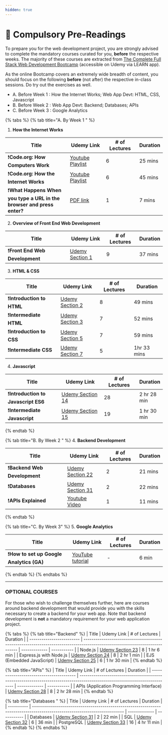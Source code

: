 ```yaml
---
hidden: true
---
```


# 👾 Compulsory Pre-Readings

To prepare you for the web development project, you are strongly advised to complete the mandatory courses curated for you, **before** the respective weeks. The majority of these courses are extracted from [The Complete Full Stack Web Development Bootcamp](https://learncsc.udemy.com/course/the-complete-web-development-bootcamp/learn/lecture/12638830#notes) (accessible on Udemy via LEARN app).

As the online Bootcamp covers an extremely wide breadth of content, you should focus on the following **before** (not after) the respective in-class sessions. Do try out the exercises as well.

* A. Before Week 1 : How the Internet Works; Web App Devt: HTML, CSS, Javascript
* B. Before Week 2 : Web App Devt: Backend; Databases; APIs
* C. Before Week 3 : Google Analytics

{% tabs %}
{% tab title="A. By Week 1 " %}
1. **How the Internet Works**

<table><thead><tr><th width="183">Title</th><th>Udemy Link</th><th># of Lectures</th><th>Duration</th></tr></thead><tbody><tr><td>❗️<strong>Code.org: How Computers Work</strong></td><td><a href="https://www.youtube.com/watch?v=OAx_6-wdslM&#x26;list=PLzdnOPI1iJNcsRwJhvksEo1tJqjIqWbN-">Youtube Playlist</a></td><td>6</td><td>25 mins</td></tr><tr><td>❗️<strong>Code.org: How the Internet Works</strong></td><td><a href="https://www.youtube.com/watch?v=Dxcc6ycZ73M&#x26;list=PLzdnOPI1iJNfMRZm5DDxco3UdsFegvuB7">Youtube Playlist</a></td><td>6</td><td>45 mins</td></tr><tr><td>❗️<strong>What Happens When you type a URL in the browser and press enter?</strong></td><td><a href="https://drive.google.com/file/d/1NL1wWpJVKNRyX1n6mrpR1SJwBp1KMeZi/view?pli=1">PDF link</a></td><td>1</td><td>7 mins</td></tr></tbody></table>

2. **Overview of Front End Web Development**

<table><thead><tr><th width="183">Title</th><th>Udemy Link</th><th># of Lectures</th><th>Duration</th></tr></thead><tbody><tr><td>❗️<strong>Front End Web Development</strong></td><td><a href="https://learncsc.udemy.com/course/the-complete-web-development-bootcamp/learn/lecture/12638830#overview">Udemy Section 1</a></td><td>9</td><td>37 mins</td></tr></tbody></table>

3. **HTML & CSS**

| Title                      | Udemy Link                                                                                                                 | # of Lectures | Duration    |
| -------------------------- | -------------------------------------------------------------------------------------------------------------------------- | ------------- | ----------- |
| ❗️**Introduction to HTML** | [Udemy Section 2](https://learncsc.udemy.com/course/the-complete-web-development-bootcamp/learn/lecture/37390282#overview) | 8             | 49 mins     |
| ❗️**Intermediate HTML**    | [Udemy Section 3](https://learncsc.udemy.com/course/the-complete-web-development-bootcamp/learn/lecture/37349778#overview) | 7             | 52 mins     |
| ❗️**Introduction to CSS**  | [Udemy Section 5](https://learncsc.udemy.com/course/the-complete-web-development-bootcamp/learn/lecture/37350296#overview) | 7             | 59 mins     |
| ❗️**Intermediate CSS**     | [Udemy Section 7](https://learncsc.udemy.com/course/the-complete-web-development-bootcamp/learn/lecture/37350528#overview) | 5             | 1hr 33 mins |

4. **Javascript**

<table><thead><tr><th width="215">Title</th><th width="192">Udemy Link</th><th width="130"># of Lectures</th><th>Duration</th></tr></thead><tbody><tr><td>❗️<strong>Introduction to Javascript ES6</strong></td><td><a href="https://learncsc.udemy.com/course/the-complete-web-development-bootcamp/learn/lecture/12371320#overview">Udemy Section 14</a></td><td>28</td><td>2 hr 28 min</td></tr><tr><td>❗️<strong>Intermediate Javascript</strong></td><td><a href="https://learncsc.udemy.com/course/the-complete-web-development-bootcamp/learn/lecture/12373892#overview">Udemy Section 15</a></td><td>19</td><td>1 hr 30 min</td></tr></tbody></table>
{% endtab %}

{% tab title="B. By Week 2 " %}
4. **Backend Development**

| Title                         | Udemy Link                                                                                                                  | # of Lectures | Duration |
| ----------------------------- | --------------------------------------------------------------------------------------------------------------------------- | ------------- | -------- |
| ❗️**Backend Web Development** | [Udemy Section 22](https://learncsc.udemy.com/course/the-complete-web-development-bootcamp/learn/lecture/12407820#overview) | 2             | 21 mins  |
| ❗️**Databases**               | [Udemy Section 31](https://learncsc.udemy.com/course/the-complete-web-development-bootcamp/learn/lecture/40494138#overview) | 2             | 22 mins  |
| ❗️**APIs Explained**          | [Youtube Video](https://www.youtube.com/watch?v=ZveW4_ZJtVY)                                                                | 1             | 11 mins  |
{% endtab %}

{% tab title="C. By Week 3" %}
5. **Google Analytics**

| Title                                     | Udemy Link                                                      | # of Lectures | Duration |
| ----------------------------------------- | --------------------------------------------------------------- | ------------- | -------- |
| ❗️**How to set up Google Analytics (GA)** | [YouTube tutorial](https://www.youtube.com/watch?v=f3X-hYRxBL8) | -             | 6 min    |
{% endtab %}
{% endtabs %}

***

### OPTIONAL COURSES

For those who wish to challenge themselves further, here are courses around backend development that would provide you with the skills necessary to create a backend for your web app. Note that backend development is **not** a mandatory requirement for your web application project.

{% tabs %}
{% tab title="Backend" %}
| Title                     | Udemy Link                                                                                                                  | # of Lectures | Duration    |
| ------------------------- | --------------------------------------------------------------------------------------------------------------------------- | ------------- | ----------- |
| Node.js                   | [Udemy Section 23](https://learncsc.udemy.com/course/the-complete-web-development-bootcamp/learn/lecture/12384268#overview) | 8             | 1 hr 6 min  |
| Express.js with Node.js   | [Udemy Section 24](https://learncsc.udemy.com/course/the-complete-web-development-bootcamp/learn/lecture/12384462#overview) | 8             | 2 hr 1 min  |
| EJS (Embedded JavaScript) | [Udemy Section 25](https://learncsc.udemy.com/course/the-complete-web-development-bootcamp/learn/lecture/38911782#overview) | 6             | 1 hr 30 min |
{% endtab %}

{% tab title="APIs" %}
| Title                                    | Udemy Link                                                                                                                  | # of Lectures | Duration    |
| ---------------------------------------- | --------------------------------------------------------------------------------------------------------------------------- | ------------- | ----------- |
| APIs (Application Programming Interface) | [Udemy Section 28](https://learncsc.udemy.com/course/the-complete-web-development-bootcamp/learn/lecture/38912006#overview) | 8             | 2 hr 28 min |
{% endtab %}

{% tab title="Databases " %}
| Title      | Udemy Link                                                                                                                  | # of Lectures | Duration    |
| ---------- | --------------------------------------------------------------------------------------------------------------------------- | ------------- | ----------- |
| Databases  | [Udemy Section 31](https://learncsc.udemy.com/course/the-complete-web-development-bootcamp/learn/lecture/40494138#overview) | 2             | 22 min      |
| SQL        | [Udemy Section 32](https://learncsc.udemy.com/course/the-complete-web-development-bootcamp/learn/lecture/12385674#overview) | 6             | 36 min      |
| PostgreSQL | [Udemy Section 33](https://learncsc.udemy.com/course/the-complete-web-development-bootcamp/learn/lecture/40494144#overview) | 16            | 4 hr 11 min |
{% endtab %}
{% endtabs %}
